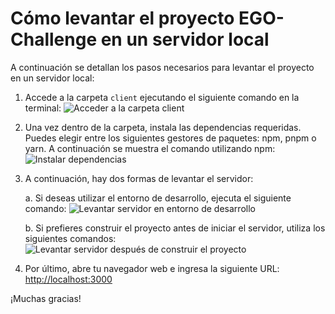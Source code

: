 # Cómo levantar el proyecto EGO-Challenge en un servidor local

A continuación se detallan los pasos necesarios para levantar el proyecto en un servidor local:

1. Accede a la carpeta `client` ejecutando el siguiente comando en la terminal:
   ![Acceder a la carpeta client](https://github-production-user-asset-6210df.s3.amazonaws.com/101152834/250332125-d3a4e541-251f-4556-b5c4-81656bf4040c.png)

2. Una vez dentro de la carpeta, instala las dependencias requeridas. Puedes elegir entre los siguientes gestores de paquetes: npm, pnpm o yarn. A continuación se muestra el comando utilizando npm:
   ![Instalar dependencias](https://github-production-user-asset-6210df.s3.amazonaws.com/101152834/250332125-d3a4e541-251f-4556-b5c4-81656bf4040c.png)

3. A continuación, hay dos formas de levantar el servidor:

   a. Si deseas utilizar el entorno de desarrollo, ejecuta el siguiente comando:
      ![Levantar servidor en entorno de desarrollo](https://github-production-user-asset-6210df.s3.amazonaws.com/101152834/250332038-c9a2cff1-63af-4bac-a669-3f70edef5aba.png)

   b. Si prefieres construir el proyecto antes de iniciar el servidor, utiliza los siguientes comandos:
      ![Levantar servidor después de construir el proyecto](https://github-production-user-asset-6210df.s3.amazonaws.com/101152834/250332062-dc8e7bd5-8c16-4502-818d-7f92878ca584.png)

4. Por último, abre tu navegador web e ingresa la siguiente URL: [http://localhost:3000](http://localhost:3000)

¡Muchas gracias!


